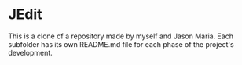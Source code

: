 # JEdit
This is a clone of a repository made by myself and Jason Maria.
Each subfolder has its own README.md file for each phase of the project's development.
